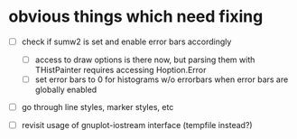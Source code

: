 # obvious things which need fixing

- [ ] check if sumw2 is set and enable error bars accordingly
  - [ ] access to draw options is there now, but parsing them with THistPainter requires accessing Hoption.Error
  - [ ] set error bars to 0 for histograms w/o errorbars when error bars are globally enabled
- [ ] go through line styles, marker styles, etc
- [ ] revisit usage of gnuplot-iostream interface (tempfile instead?)

